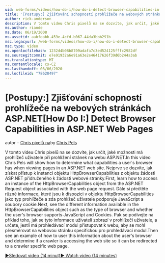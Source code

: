 ```yaml
---
uid: web-forms/videos/how-do-i/how-do-i-detect-browser-capabilities-in-aspnet-web-pages
title: '[Postupy:] Zjišťování schopností prohlížeče na webových stránkách ASP.NET | Microsoft Docs'
author: rick-anderson
description: V tomto videu Chris pixelů na se dozvíte, jak určit, jaké možnosti má prohlížeč uživatele při prohlížení stránek na webu ASP.NET. Nejdřív se dozvíte, jak ACC...
ms.author: riande
ms.date: 06/19/2008
ms.assetid: aabfeabb-459e-4cfd-b067-44da3bbb291b
msc.legacyurl: /web-forms/videos/how-do-i/how-do-i-detect-browser-capabilities-in-aspnet-web-pages
msc.type: video
ms.openlocfilehash: 1232d4b08b8709adafa7c3ed524125fffc2982df
ms.sourcegitcommit: e7e91932a6e91a63e2e46417626f39d6b244a3ab
ms.translationtype: MT
ms.contentlocale: cs-CZ
ms.lasthandoff: 03/06/2020
ms.locfileid: "78628497"
---
```

# <a name="how-do-i-detect-browser-capabilities-in-aspnet-web-pages"></a><span data-ttu-id="ff31b-104">[Postupy:] Zjišťování schopností prohlížeče na webových stránkách ASP.NET</span><span class="sxs-lookup"><span data-stu-id="ff31b-104">[How Do I:] Detect Browser Capabilities in ASP.NET Web Pages</span></span>

<span data-ttu-id="ff31b-105">autor – [Chris pixelů na](https://twitter.com/chrispels)</span><span class="sxs-lookup"><span data-stu-id="ff31b-105">by [Chris Pels](https://twitter.com/chrispels)</span></span>

<span data-ttu-id="ff31b-106">V tomto videu Chris pixelů na se dozvíte, jak určit, jaké možnosti má prohlížeč uživatele při prohlížení stránek na webu ASP.NET.</span><span class="sxs-lookup"><span data-stu-id="ff31b-106">In this video Chris Pels will show how to determine what capabilities a user's browser has when viewing pages in an ASP.NET web site.</span></span> <span data-ttu-id="ff31b-107">Nejprve se dozvíte, jak získat přístup k instanci objektu HttpBrowserCapabilities z objektu žádosti ASP.NET přidruženého k žádosti webové stránky.</span><span class="sxs-lookup"><span data-stu-id="ff31b-107">First, learn how to access an instance of the HttpBrowserCapabilities object from the ASP.NET Request object associated with the web page request.</span></span> <span data-ttu-id="ff31b-108">Dále si přečtěte různé informace, které jsou k dispozici v objektu HttpBrowserCapabilities jako typ prohlížeče a zda prohlížeč uživatele podporuje JavaScript a soubory cookie.</span><span class="sxs-lookup"><span data-stu-id="ff31b-108">Next, see the different information available in the HttpBrowserCapabilities object such as the type of browser and whether the user's browser supports JavaScript and Cookies.</span></span> <span data-ttu-id="ff31b-109">Pak se podívejte na příklad toho, jak se tyto informace uživateli zobrazí v prohlížeči uživatele, a určete, jestli má prohledávací modul přistupovat k webu, aby se mohl přesměrovat na webovou stránku specifickou pro prohledávací modul.</span><span class="sxs-lookup"><span data-stu-id="ff31b-109">Then see an example of how to user this information about the user's browser and determine if a crawler is accessing the web site so it can be redirected to a crawler specific web page.</span></span>

[<span data-ttu-id="ff31b-110">&#9654;Sledovat video (14 minut)</span><span class="sxs-lookup"><span data-stu-id="ff31b-110">&#9654; Watch video (14 minutes)</span></span>](https://channel9.msdn.com/Blogs/ASP-NET-Site-Videos/how-do-i-detect-browser-capabilities-in-aspnet-web-pages)
